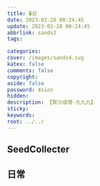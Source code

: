 ```yaml
---
title: 🔒日
date: 2023-02-28 00:24:45
update: 2023-02-28 00:24:45
abbrlink: sands2
tags:

categories:
cover: /images/sands4.svg
katex: false
comments: false
copyright:
aside: false
password: 4sion
hidden:
description: 【聚沙成塔·九九九】 
sticky: 
keywords:
root: ../../
---
```


## SeedCollecter


## 日常